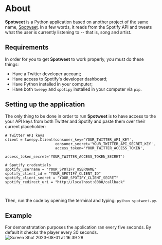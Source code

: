 # About
__Spotweet__ is a Python application based on another project of the same name, [Spotweet](https://github.com/Lokarin/Spotweet). In a few words, it reads from the Spotify API and tweets what the user is currently listening to -- that is, song and artist.

## Requirements
In order for you to get __Spotweet__ to work properly, you must do these things:

- Have a Twitter developer account;
- Have access to Spotify's developer dashboard;
- Have Python installed in your computer;
- Have both `tweepy` and `spotipy` installed in your computer via `pip`.

## Setting up the application
The only thing to be done in order to run __Spotweet__ is to have access to the your API keys from both Twitter and Spotify and paste them over their current placeholder: <br/>

```
# Twitter API keys
client = tweepy.Client(consumer_key='YOUR_TWITTER_API_KEY',
                       consumer_secret='YOUR_TWITTER_API_SECRET_KEY',
                       access_token='YOUR_TWITTER_ACCESS_TOKEN',
                       access_token_secret='YOUR_TWITTER_ACCESS_TOKEN_SECRET')

# Spotify credentials
spotify_username = "YOUR_SPOTIFY_USERNAME"
spotify_client_id = "YOUR_SPOTIFY_CLIENT_ID"
spotify_client_secret = "YOUR_SPOTIFY_CLIENT_SECRET"
spotify_redirect_uri = "http://localhost:8080/callback"
```
<br/>

Then, run the code by opening the terminal and typing: `python spotweet.py`.

## Example
For demonstratation purposes the application ran every five seconds. By default it checks the player every 30 seconds. <br/>
![Screen Shot 2023-08-01 at 16 39 28](https://github.com/vszanetti/spotweet/assets/67712911/6f7b23d8-c4b7-4621-be83-7bb128999c21)

